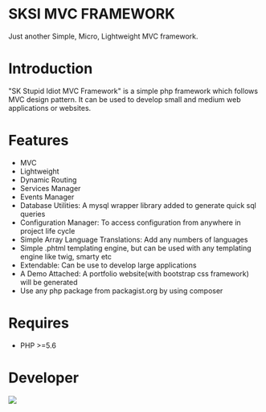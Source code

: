 # SKSI MVC FRAMEWORK 
Just another Simple, Micro, Lightweight MVC framework.

# Introduction
"SK Stupid Idiot MVC Framework" is a simple php framework which follows MVC design pattern. It can be used to develop small and medium web applications or websites. 

# Features
- MVC
- Lightweight
- Dynamic Routing
- Services Manager
- Events Manager
- Database Utilities: A mysql wrapper library added to generate quick sql queries
- Configuration Manager: To access configuration from anywhere in project life cycle
- Simple Array Language Translations: Add any numbers of languages
- Simple .phtml templating engine, but can be used with any templating engine like twig, smarty etc
- Extendable: Can be use to develop large applications
- A Demo Attached: A portfolio website(with bootstrap css framework) will be generated
- Use any php package from packagist.org by using composer 

# Requires
- PHP >=5.6

# Developer
[![](http://sktechblog.com/sktechblog335577/wp-content/uploads/2017/08/sktechblog-logo-small.png)](http://sktechblog.com)
